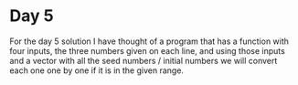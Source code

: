 # Day 5
For the day 5 solution I have thought of a program that has a function with four inputs, the three numbers given on each line, and using those inputs and a vector with all the seed numbers / initial numbers we will convert each one one by one if it is in the given range.